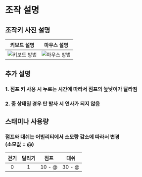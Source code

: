# 조작 설명

## 조작키 사진 설명
|키보드 설명|마우스 설명|
|:---:|:---:|
|![키보드 방법](https://github.com/ACEDIA2567/CityGun/assets/101154683/19157c68-4c79-46a9-890b-64e76d76f521)|![마우스 방법](https://github.com/ACEDIA2567/CityGun/assets/101154683/a4143340-32d2-4112-86c3-c2c98e71f468)

## 추가 설명
### 1. 점프 키 사용 시 누르는 시간에 따라서 점프의 높낮이가 달라짐
### 2. 줌 상태일 경우 탄 발사 시 연사가 되지 않음

## 스태미나 사용량 
### 점프와 대쉬는 어빌리티에서 소모량 감소에 따라서 변경 </br> (소모값 = @)
|걷기|달리기|점프|대쉬|
|:---:|:---:|:---:|:---:|
|0|1|10 - @|30 - @|

